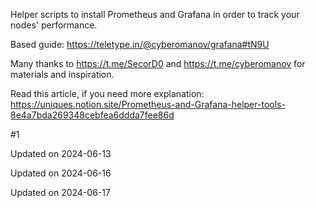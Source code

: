 Helper scripts to install Prometheus and Grafana in order to track your nodes' performance.

Based guide: https://teletype.in/@cyberomanov/grafana#tN9U

Many thanks to https://t.me/SecorD0 and https://t.me/cyberomanov for materials and inspiration.

Read this article, if you need more explanation: https://uniques.notion.site/Prometheus-and-Grafana-helper-tools-8e4a7bda269348cebfea6ddda7fee86d

#1


Updated on 2024-06-13

Updated on 2024-06-16

Updated on 2024-06-17